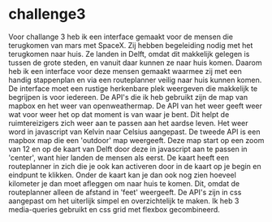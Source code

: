 # challenge3

Voor challange 3 heb ik een interface gemaakt voor de mensen die terugkomen van mars met SpaceX. Zij hebben begeleiding nodig met het terugkomen naar huis. Ze landen in Delft, omdat dit makkelijk gelegen is tussen de grote steden, en vanuit daar kunnen ze naar huis komen. Daarom heb ik een interface voor deze mensen gemaakt waarmee zij met een handig stappenplan en via een routeplanner veilig naar huis kunnen komen. De interface moet een rustige herkenbare plek weergeven die makkelijk te begrijpen is voor iedereen.
De API's die ik heb gebruikt zijn de map van mapbox en het weer van openweathermap. De API van het weer geeft weer wat voor weer het op dat moment is van waar je bent. Dit helpt de ruimtereizigers zich weer aan te passen aan het aardse leven. Het weer word in javascript van Kelvin naar Celsius aangepast. De tweede API is een mapbox map die een 'outdoor' map weergeeft. Deze map start op een zoom van 12 en op de kaart van Delft door deze in javascript aan te passen in 'center', want hier landen de mensen als eerst. De kaart heeft een routeplanner in zich die je ook kan activeren door in de kaart op je begin en eindpunt te klikken. Onder de kaart kan je dan ook nog zien hoeveel kilometer je dan moet afleggen om naar huis te komen. Dit, omdat de routeplanner alleen de afstand in 'feet' weergeeft. 
De API's zijn in css aangepast om het uiterlijk simpel en overzichtelijk te maken. Ik heb 3 media-queries gebruikt en css grid met flexbox gecombineerd.
